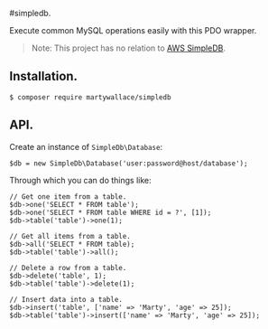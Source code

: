 #simpledb.

Execute common MySQL operations easily with this PDO wrapper.

> Note: This project has no relation to [AWS SimpleDB](https://aws.amazon.com/simpledb/).

## Installation.

    $ composer require martywallace/simpledb

## API.

Create an instance of `SimpleDb\Database`:

```
$db = new SimpleDb\Database('user:password@host/database');
```

Through which you can do things like:

```
// Get one item from a table.
$db->one('SELECT * FROM table');
$db->one('SELECT * FROM table WHERE id = ?', [1]);
$db->table('table')->one(1);

// Get all items from a table.
$db->all('SELECT * FROM table);
$db->table('table')->all();

// Delete a row from a table.
$db->delete('table', 1);
$db->table('table')->delete(1);

// Insert data into a table.
$db->insert('table', ['name' => 'Marty', 'age' => 25]);
$db->table('table')->insert(['name' => 'Marty', 'age' => 25]);
```
